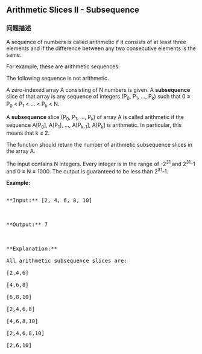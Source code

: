 ## Arithmetic Slices II - Subsequence  
### 问题描述
A sequence of numbers is called arithmetic if it consists of at least three elements and if the difference between any two consecutive elements is the same.

For example, these are arithmetic sequences:

The following sequence is not arithmetic.

A zero-indexed array A consisting of N numbers is given. A **subsequence** slice of that array is any sequence of integers (P<sub>0</sub>, P<sub>1</sub>, ..., P<sub>k</sub>) such that 0 &le; P<sub>0</sub> < P<sub>1</sub> < ... < P<sub>k</sub> < N.

A **subsequence** slice (P<sub>0</sub>, P<sub>1</sub>, ..., P<sub>k</sub>) of array A is called arithmetic if the sequence A[P<sub>0</sub>], A[P<sub>1</sub>], ..., A[P<sub>k-1</sub>], A[P<sub>k</sub>] is arithmetic. In particular, this means that k &ge; 2.

The function should return the number of arithmetic subsequence slices in the array A. 

The input contains N integers. Every integer is in the range of -2<sup>31</sup> and 2<sup>31</sup>-1 and 0 &le; N &le; 1000. The output is guaranteed to be less than 2<sup>31</sup>-1.

**Example:**
<pre>
**Input:** [2, 4, 6, 8, 10]

**Output:** 7

**Explanation:**
All arithmetic subsequence slices are:
[2,4,6]
[4,6,8]
[6,8,10]
[2,4,6,8]
[4,6,8,10]
[2,4,6,8,10]
[2,6,10]
</pre>

